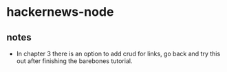 # hackernews-node

## notes
- In chapter 3 there is an option to add crud for links, go back and try this out after finishing the barebones tutorial.